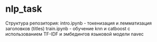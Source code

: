 # nlp_task

Структура репозитория:
intro.ipynb - токенизация и лемматизация заголовков (titles)
train.ipynb - обучение knn и catboost с использованием TF-IDF и эмбедингов языковой модели navec
